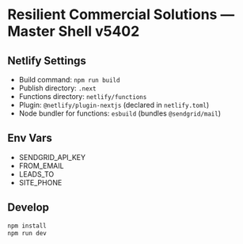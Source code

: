 # Resilient Commercial Solutions — Master Shell v5402

## Netlify Settings
- Build command: `npm run build`
- Publish directory: `.next`
- Functions directory: `netlify/functions`
- Plugin: `@netlify/plugin-nextjs` (declared in `netlify.toml`)
- Node bundler for functions: `esbuild` (bundles `@sendgrid/mail`)

## Env Vars
- SENDGRID_API_KEY
- FROM_EMAIL
- LEADS_TO
- SITE_PHONE

## Develop
```bash
npm install
npm run dev
```
